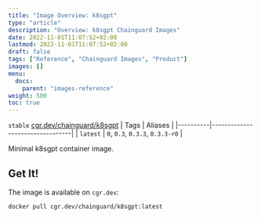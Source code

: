 ```yaml
---
title: "Image Overview: k8sgpt"
type: "article"
description: "Overview: k8sgpt Chainguard Images"
date: 2022-11-01T11:07:52+02:00
lastmod: 2022-11-01T11:07:52+02:00
draft: false
tags: ["Reference", "Chainguard Images", "Product"]
images: []
menu:
  docs:
    parent: "images-reference"
weight: 500
toc: true
---
```


`stable` [cgr.dev/chainguard/k8sgpt](https://github.com/chainguard-images/images/tree/main/images/k8sgpt)
| Tags     | Aliases                         |
|----------|---------------------------------|
| `latest` | `0`, `0.3`, `0.3.3`, `0.3.3-r0` |



Minimal k8sgpt container image.
## Get It!

The image is available on `cgr.dev`:

```
docker pull cgr.dev/chainguard/k8sgpt:latest
```

